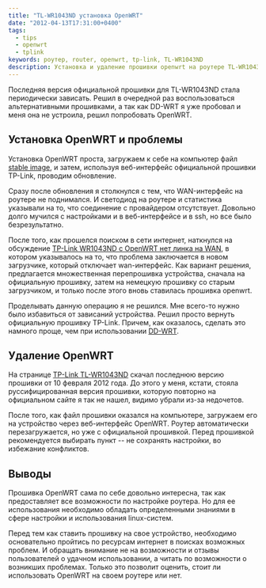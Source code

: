 ```yaml
---
title: "TL-WR1043ND установка OpenWRT"
date: "2012-04-13T17:31:00+0400"
tags:
  - tips
  - openwrt
  - tplink
keywords: роутер, router, openwrt, tp-link, TL-WR1043ND
description: Установка и удаление прошивки openwrt на роутере TL-WR1043ND
---
```

Последняя версия официальной прошивки для TL-WR1043ND стала периодически зависать. Решил в очередной раз воспользоваться альтернативными прошивками, а так как DD-WRT я уже пробовал и меня она не устроила, решил попробовать OpenWRT.

## Установка OpenWRT и проблемы

Установка OpenWRT проста, загружаем к себе на компьютер файл [stable image](http://downloads.openwrt.org/backfire/10.03.1/ar71xx/openwrt-ar71xx-tl-wr1043nd-v1-squashfs-factory.bin), и затем, используя веб-интерфейс официальной прошивки TP-Link, проводим обновление.

Сразу после обновления я столкнулся с тем, что WAN-интерфейс на роутере не поднимался. И светодиод на роутере и статистика указывали на то, что соединение с провайдером отсутствует. Довольно долго мучился с настройками и в веб-интерфейсе и в ssh, но все было безрезультатно.

После того, как прошелся поиском в сети интернет, наткнулся на обсуждение [TP-Link WR1043ND с OpenWRT нет линка на WAN](http://www.linux.org.ru/forum/linux-hardware/7143273 "TP-Link WR1043ND с OpenWRT нет линка на WAN"), в котором указывалось на то, что проблема заключается в новом загрузчике, который отключает wan-интерфейс. Как вариант решения, предлагается множественная перепрошивка устройства, сначала на официальную прошивку, затем на немецкую прошивку со старым загрузчиком, и только после этого вновь ставилась прошивка openwrt. 

Проделывать данную операцию я не решился. Мне всего-то нужно было избавиться от зависаний устройства. Решил просто вернуть официальную прошивку TP-Link. Причем, как оказалось, сделать это намного проще, чем при использовании [DD-WRT](/2011/10/07/wr1043nd/ "TL-WR1043ND откат DD-WRT на стандартную прошивку"). 

## Удаление OpenWRT

На странице [TP-Link TL-WR1043ND](http://www.tp-link.com/en/support/download/?model=TL-WR1043ND "TL-WR1043ND") скачал последнюю версию прошивки от 10 февраля 2012 года. До этого у меня, кстати, стояла руссифицированная версия прошивки, которую повторно на официальном сайте я так не нашел, видимо убрали из-за недочетов.

После того, как файл прошивки оказался на компьютере, загружаем его на устройство через веб-интерфейс OpenWRT. Роутер автоматически перезагружается, но уже с официальной прошивкой. Перед прошивкой рекомендуется выбирать пункт -- не сохранять настройки, во избежание конфликтов.

## Выводы

Прошивка OpenWRT сама по себе довольно интересна, так как предоставляет все возможности по настройке роутера. Но для ее использования необходимо обладать определенными знаниями в сфере настройки и использования linux-систем.

Перед тем как ставить прошивку на свое устройство, необходимо основательно пройтись по ресурсам интернет в поисках возможных проблем. И обращать внимание не на возможности и отзывы пользователей о удачном использовании, а читать по возможности о возникших проблемах. Только это позволит оценить, стоит ли использовать OpenWRT на своем роутере или нет.
